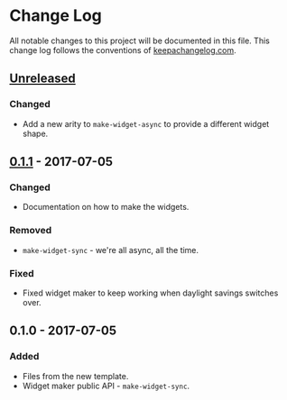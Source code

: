 # Change Log
All notable changes to this project will be documented in this file. This change log follows the conventions of [keepachangelog.com](http://keepachangelog.com/).

## [Unreleased]
### Changed
- Add a new arity to `make-widget-async` to provide a different widget shape.

## [0.1.1] - 2017-07-05
### Changed
- Documentation on how to make the widgets.

### Removed
- `make-widget-sync` - we're all async, all the time.

### Fixed
- Fixed widget maker to keep working when daylight savings switches over.

## 0.1.0 - 2017-07-05
### Added
- Files from the new template.
- Widget maker public API - `make-widget-sync`.

[Unreleased]: https://github.com/your-name/clj-docset/compare/0.1.1...HEAD
[0.1.1]: https://github.com/your-name/clj-docset/compare/0.1.0...0.1.1
